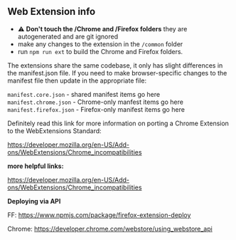 ## Web Extension info

- :warning: **Don't touch the /Chrome and /Firefox folders** they are autogenerated and are git ignored
- make any changes to the extension in the `/common` folder
- run `npm run ext` to build the Chrome and Firefox folders.


The extensions share the same codebase, it only has slight differences in the manifest.json file. If you need to make browser-specific changes to the manifest file then update in the appropriate file:

`manifest.core.json` - shared manifest items go here    
`manifest.chrome.json` - Chrome-only manfest items go here    
`manifest.firefox.json` - Firefox-only manifest items go here

Definitely read this link for more information on porting a Chrome Extension to the WebExtensions Standard:

https://developer.mozilla.org/en-US/Add-ons/WebExtensions/Chrome_incompatibilities


**more helpful links:**

https://developer.mozilla.org/en-US/Add-ons/WebExtensions/Chrome_incompatibilities

**Deploying via API**

FF: https://www.npmjs.com/package/firefox-extension-deploy

Chrome: https://developer.chrome.com/webstore/using_webstore_api